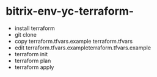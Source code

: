 # bitrix-env-yc-terraform-

- install terraform
- git clone
- copy terraform.tfvars.example terraform.tfvars
- edit terraform.tfvars.exampleterraform.tfvars.example
- terraform init
- terraform plan
- terraform apply
